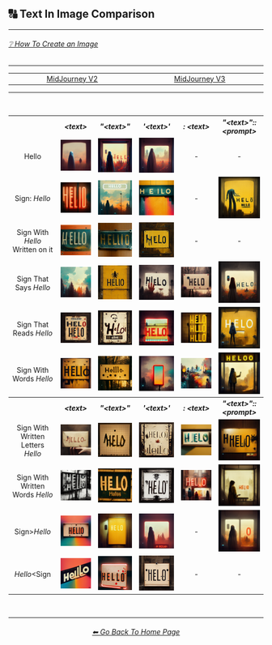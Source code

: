 <h2>🔠 Text In Image Comparison</h2>

<hr><!--------------->

<h6><a href="https://github.com/willwulfken/MidJourney-Styles-and-Keywords-Reference-Light/wiki/%E2%9D%94-How-To-Guide#-creating-an-image">❔ How To Create an Image</a></h6>

<hr><!--------------->

<div align="center">

<table>
	<tr align="center" valign="middle">
		<td width=256>
			<a href="https://github.com/willwulfken/MidJourney-Styles-and-Keywords-Reference-Light/blob/text-gui/Pages/MJ_V2/Comparison_Pages/Prompt_Writing/Text_In_Image_Comparison.md">MidJourney V2</a>
		</td>
		<td width=256>
			<a href="">MidJourney V3</a>
		</td>
	</tr>
</table>

</div>

<hr>
<br>

<div align="center">

<table>
    <tr align=center valign=middle>
        <th></th>
        <th><i>&#60;text&#62;</i></th>
        <th><i>"&#60;text&#62;"</i></th>
        <th><i>'&#60;text&#62;'</i></th>
        <th><i>: &#60;text&#62;</i></th>
        <th><i>"&#60;text&#62;"::&#60;prompt&#62;</i></th>
    </tr>
    <tr align=center valign=middle>
        <td>Hello</td>
        <td><img src="https://github.com/willwulfken/MidJourney-Styles-and-Keywords-Reference-Light/blob/text-gui/Images/MJ_V3/Comparison_Page_Images/Text_In_Image_Comparison/Text/Hello.webp?raw=true" width="256" /></td>
        <td><img src="https://github.com/willwulfken/MidJourney-Styles-and-Keywords-Reference-Light/blob/text-gui/Images/MJ_V3/Comparison_Page_Images/Text_In_Image_Comparison/Text_With_Quotes/Hello.webp?raw=true" width="256" /></td>
        <td><img src="https://github.com/willwulfken/MidJourney-Styles-and-Keywords-Reference-Light/blob/text-gui/Images/MJ_V3/Comparison_Page_Images/Text_In_Image_Comparison/Text_With_Apostrophes/Hello.webp?raw=true" width="256" /></td>
        <td>-</td>
        <td>-</td>
    </tr>
    <tr align=center valign=middle>
        <td>Sign: <i>Hello</i></td>
        <td><img src="https://github.com/willwulfken/MidJourney-Styles-and-Keywords-Reference-Light/blob/text-gui/Images/MJ_V3/Comparison_Page_Images/Text_In_Image_Comparison/Text_With_Colon/Sign_Hello.webp?raw=true" width="256" /></td>
        <td><img src="https://github.com/willwulfken/MidJourney-Styles-and-Keywords-Reference-Light/blob/text-gui/Images/MJ_V3/Comparison_Page_Images/Text_In_Image_Comparison/Text_With_Colon/Sign_''Hello''.webp?raw=true" width="256" /></td>
        <td><img src="https://github.com/willwulfken/MidJourney-Styles-and-Keywords-Reference-Light/blob/text-gui/Images/MJ_V3/Comparison_Page_Images/Text_In_Image_Comparison/Text_With_Colon/Sign_'Hello'.webp?raw=true" width="256" /></td>
        <td>-</td>
        <td><img src="https://github.com/willwulfken/MidJourney-Styles-and-Keywords-Reference-Light/blob/text-gui/Images/MJ_V3/Comparison_Page_Images/Text_In_Image_Comparison/Text_With_Quotes_And_Double_Colons/Sign-colon-_Hello.webp?raw=true" width="256" /></td>
    </tr>
    <tr align=center valign=middle>
        <td>Sign With <i>Hello</i> Written on it</td><td><img src="https://github.com/willwulfken/MidJourney-Styles-and-Keywords-Reference-Light/blob/text-gui/Images/MJ_V3/Comparison_Page_Images/Text_In_Image_Comparison/Text/Sign_With_Hello_Written_on_it.webp?raw=true" width="256" /></td><td><img src="https://github.com/willwulfken/MidJourney-Styles-and-Keywords-Reference-Light/blob/text-gui/Images/MJ_V3/Comparison_Page_Images/Text_In_Image_Comparison/Text_With_Quotes/Sign_With_Hello_Written_on_it.webp?raw=true" width="256" /></td><td><img src="https://github.com/willwulfken/MidJourney-Styles-and-Keywords-Reference-Light/blob/text-gui/Images/MJ_V3/Comparison_Page_Images/Text_In_Image_Comparison/Text_With_Apostrophes/Sign_With_Hello_Written_on_it.webp?raw=true" width="256" /></td>
        <td>-</td>
        <td>-</td>
    </tr>
    <tr align=center valign=middle>
        <td>Sign That Says <i>Hello</i></td><td><img src="https://github.com/willwulfken/MidJourney-Styles-and-Keywords-Reference-Light/blob/text-gui/Images/MJ_V3/Comparison_Page_Images/Text_In_Image_Comparison/Text/Sign_That_Says_Hello.webp?raw=true" width="256" /></td><td><img src="https://github.com/willwulfken/MidJourney-Styles-and-Keywords-Reference-Light/blob/text-gui/Images/MJ_V3/Comparison_Page_Images/Text_In_Image_Comparison/Text_With_Quotes/Sign_That_Says_Hello.webp?raw=true" width="256" /></td><td><img src="https://github.com/willwulfken/MidJourney-Styles-and-Keywords-Reference-Light/blob/text-gui/Images/MJ_V3/Comparison_Page_Images/Text_In_Image_Comparison/Text_With_Apostrophes/Sign_That_Says_Hello.webp?raw=true" width="256" /></td><td><img src="https://github.com/willwulfken/MidJourney-Styles-and-Keywords-Reference-Light/blob/text-gui/Images/MJ_V3/Comparison_Page_Images/Text_In_Image_Comparison/Text_With_Colon/Sign_That_Says_Hello.webp?raw=true" width="256" /></td>
        <td><img src="https://github.com/willwulfken/MidJourney-Styles-and-Keywords-Reference-Light/blob/text-gui/Images/MJ_V3/Comparison_Page_Images/Text_In_Image_Comparison/Text_With_Quotes_And_Double_Colons/Sign_That_Says_Hello.webp?raw=true" width="256" /></td>
    </tr>
    <tr align=center valign=middle>
        <td>Sign That Reads <i>Hello</i></td><td><img src="https://github.com/willwulfken/MidJourney-Styles-and-Keywords-Reference-Light/blob/text-gui/Images/MJ_V3/Comparison_Page_Images/Text_In_Image_Comparison/Text/Sign_That_Reads_Hello.webp?raw=true" width="256" /></td><td><img src="https://github.com/willwulfken/MidJourney-Styles-and-Keywords-Reference-Light/blob/text-gui/Images/MJ_V3/Comparison_Page_Images/Text_In_Image_Comparison/Text_With_Quotes/Sign_That_Reads_Hello.webp?raw=true" width="256" /></td><td><img src="https://github.com/willwulfken/MidJourney-Styles-and-Keywords-Reference-Light/blob/text-gui/Images/MJ_V3/Comparison_Page_Images/Text_In_Image_Comparison/Text_With_Apostrophes/Sign_That_Reads_Hello.webp?raw=true" width="256" /></td><td><img src="https://github.com/willwulfken/MidJourney-Styles-and-Keywords-Reference-Light/blob/text-gui/Images/MJ_V3/Comparison_Page_Images/Text_In_Image_Comparison/Text_With_Colon/Sign_That_Reads_Hello.webp?raw=true" width="256" /></td>
        <td><img src="https://github.com/willwulfken/MidJourney-Styles-and-Keywords-Reference-Light/blob/text-gui/Images/MJ_V3/Comparison_Page_Images/Text_In_Image_Comparison/Text_With_Quotes_And_Double_Colons/Sign_That_Reads_Hello.webp?raw=true" width="256" /></td>
    </tr>
    <tr align=center valign=middle>
        <td>Sign With Words <i>Hello</i></td><td><img src="https://github.com/willwulfken/MidJourney-Styles-and-Keywords-Reference-Light/blob/text-gui/Images/MJ_V3/Comparison_Page_Images/Text_In_Image_Comparison/Text/Sign_With_Words_Hello.webp?raw=true" width="256" /></td><td><img src="https://github.com/willwulfken/MidJourney-Styles-and-Keywords-Reference-Light/blob/text-gui/Images/MJ_V3/Comparison_Page_Images/Text_In_Image_Comparison/Text_With_Quotes/Sign_With_Words_Hello.webp?raw=true" width="256" /></td><td><img src="https://github.com/willwulfken/MidJourney-Styles-and-Keywords-Reference-Light/blob/text-gui/Images/MJ_V3/Comparison_Page_Images/Text_In_Image_Comparison/Text_With_Apostrophes/Sign_With_Words_Hello.webp?raw=true" width="256" /></td><td><img src="https://github.com/willwulfken/MidJourney-Styles-and-Keywords-Reference-Light/blob/text-gui/Images/MJ_V3/Comparison_Page_Images/Text_In_Image_Comparison/Text_With_Colon/Sign_With_Words_Hello.webp?raw=true" width="256" /></td>
        <td><img src="https://github.com/willwulfken/MidJourney-Styles-and-Keywords-Reference-Light/blob/text-gui/Images/MJ_V3/Comparison_Page_Images/Text_In_Image_Comparison/Text_With_Quotes_And_Double_Colons/Sign_With_Words_Hello.webp?raw=true" width="256" /></td>
    </tr>
    <tr align=center valign=middle>
    </tr>
    <tr align=center valign=middle>
        <th></th>
        <th><i>&#60;text&#62;</i></th>
        <th><i>"&#60;text&#62;"</i></th>
        <th><i>'&#60;text&#62;'</i></th>
        <th><i>: &#60;text&#62;</i></th>
        <th><i>"&#60;text&#62;"::&#60;prompt&#62;</i></th>
    </tr>
    <tr align=center valign=middle>
        <td>Sign With Written Letters <i>Hello</i></td><td><img src="https://github.com/willwulfken/MidJourney-Styles-and-Keywords-Reference-Light/blob/text-gui/Images/MJ_V3/Comparison_Page_Images/Text_In_Image_Comparison/Text/Sign_With_Written_Letters_Hello.webp?raw=true" width="256" /></td><td><img src="https://github.com/willwulfken/MidJourney-Styles-and-Keywords-Reference-Light/blob/text-gui/Images/MJ_V3/Comparison_Page_Images/Text_In_Image_Comparison/Text_With_Quotes/Sign_With_Written_Letters_Hello.webp?raw=true" width="256" /></td><td><img src="https://github.com/willwulfken/MidJourney-Styles-and-Keywords-Reference-Light/blob/text-gui/Images/MJ_V3/Comparison_Page_Images/Text_In_Image_Comparison/Text_With_Apostrophes/Sign_With_Written_Letters_Hello.webp?raw=true" width="256" /></td><td><img src="https://github.com/willwulfken/MidJourney-Styles-and-Keywords-Reference-Light/blob/text-gui/Images/MJ_V3/Comparison_Page_Images/Text_In_Image_Comparison/Text_With_Colon/Sign_With_Written_Letters_Hello.webp?raw=true" width="256" /></td>
        <td><img src="https://github.com/willwulfken/MidJourney-Styles-and-Keywords-Reference-Light/blob/text-gui/Images/MJ_V3/Comparison_Page_Images/Text_In_Image_Comparison/Text_With_Quotes_And_Double_Colons/Sign_With_Written_Letters_Hello.webp?raw=true" width="256" /></td>
    </tr>
    <tr align=center valign=middle>
        <td>Sign With Written Words <i>Hello</i></td><td><img src="https://github.com/willwulfken/MidJourney-Styles-and-Keywords-Reference-Light/blob/text-gui/Images/MJ_V3/Comparison_Page_Images/Text_In_Image_Comparison/Text/Sign_With_Written_Words_Hello.webp?raw=true" width="256" /></td><td><img src="https://github.com/willwulfken/MidJourney-Styles-and-Keywords-Reference-Light/blob/text-gui/Images/MJ_V3/Comparison_Page_Images/Text_In_Image_Comparison/Text_With_Quotes/Sign_With_Written_Words_Hello.webp?raw=true" width="256" /></td><td><img src="https://github.com/willwulfken/MidJourney-Styles-and-Keywords-Reference-Light/blob/text-gui/Images/MJ_V3/Comparison_Page_Images/Text_In_Image_Comparison/Text_With_Apostrophes/Sign_With_Written_Words_Hello.webp?raw=true" width="256" /></td><td><img src="https://github.com/willwulfken/MidJourney-Styles-and-Keywords-Reference-Light/blob/text-gui/Images/MJ_V3/Comparison_Page_Images/Text_In_Image_Comparison/Text_With_Colon/Sign_With_Written_Words_Hello.webp?raw=true" width="256" /></td>
        <td><img src="https://github.com/willwulfken/MidJourney-Styles-and-Keywords-Reference-Light/blob/text-gui/Images/MJ_V3/Comparison_Page_Images/Text_In_Image_Comparison/Text_With_Quotes_And_Double_Colons/Sign_With_Written_Words_Hello.webp?raw=true" width="256" /></td>
    </tr>
    <tr align=center valign=middle>
        <td>Sign&#62;<i>Hello</i></td><td><img src="https://github.com/willwulfken/MidJourney-Styles-and-Keywords-Reference-Light/blob/text-gui/Images/MJ_V3/Comparison_Page_Images/Text_In_Image_Comparison/Text/Sign^Hello.webp?raw=true" width="256" /></td><td><img src="https://github.com/willwulfken/MidJourney-Styles-and-Keywords-Reference-Light/blob/text-gui/Images/MJ_V3/Comparison_Page_Images/Text_In_Image_Comparison/Text_With_Quotes/Sign^Hello.webp?raw=true" width="256" /></td><td><img src="https://github.com/willwulfken/MidJourney-Styles-and-Keywords-Reference-Light/blob/text-gui/Images/MJ_V3/Comparison_Page_Images/Text_In_Image_Comparison/Text_With_Apostrophes/Sign^Hello.webp?raw=true" width="256" /></td>
        <td>-</td>
        <td><img src="https://github.com/willwulfken/MidJourney-Styles-and-Keywords-Reference-Light/blob/text-gui/Images/MJ_V3/Comparison_Page_Images/Text_In_Image_Comparison/Text_With_Quotes_And_Double_Colons/Sign^Hello.webp?raw=true" width="256" /></td>
    </tr>
    <tr align=center valign=middle>
    <td><i>Hello</i>&#60;Sign</td><td><img src="https://github.com/willwulfken/MidJourney-Styles-and-Keywords-Reference-Light/blob/text-gui/Images/MJ_V3/Comparison_Page_Images/Text_In_Image_Comparison/Text/Hello^Sign.webp?raw=true" width="256" /></td><td><img src="https://github.com/willwulfken/MidJourney-Styles-and-Keywords-Reference-Light/blob/text-gui/Images/MJ_V3/Comparison_Page_Images/Text_In_Image_Comparison/Text_With_Quotes/Hello^Sign.webp?raw=true" width="256" /></td><td><img src="https://github.com/willwulfken/MidJourney-Styles-and-Keywords-Reference-Light/blob/text-gui/Images/MJ_V3/Comparison_Page_Images/Text_In_Image_Comparison/Text_With_Apostrophes/Hello^Sign.webp?raw=true" width="256" /></td>
    <td>-</td>
    <td>-</td>
    </tr>
</table>

</div>

<br>

<hr><!--------------->
<div align="center">
<h6><a href="https://github.com/willwulfken/MidJourney-Styles-and-Keywords-Reference-Light/blob/text-gui/README.md">⬅ Go Back To Home Page</a></h6>
</div>